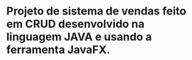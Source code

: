 # Projeto de sistema de vendas feito em CRUD desenvolvido na linguagem JAVA e usando a ferramenta JavaFX.
